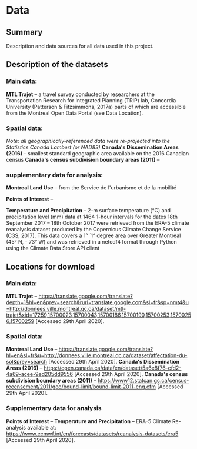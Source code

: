 # Data
## Summary
Description and data sources for all data used in this project.

## Description of the datasets
### Main data:
**MTL Trajet** – a travel survey conducted by researchers at the Transportation Research for Integrated Planning (TRIP) lab, Concordia University (Patterson & Fitzsimmons, 2017a) parts of which are accessible from the Montreal Open Data Portal (see Data Location).

### Spatial data:
*Note: all geographically-referenced data were re-projected into the Statistics Canada Lambert (or NAD83)*
**Canada's Dissemination Areas (2016)** – smallest standard geographic area available on the 2016 Canadian census
**Canada's census subdivision boundary areas (2011)** – 

### supplementary data for analysis:
**Montreal Land Use** – from the Service de l'urbanisme et de la mobilité

**Points of Interest** – 

**Temperature and Precipitation** – 2-m surface temperature (°C) and precipitation level (mm) data at 1464 1-hour intervals for the dates 18th September 2017 – 18th October 2017 were retrieved from the ERA-5 climate reanalysis dataset produced by the Copernicus Climate Change Service (C3S, 2017). This data covers a 1°  ́ 1° degree area over Greater Montreal (45° N, - 73° W) and was retrieved in a netcdf4 format through Python using the Climate Data Store API client

## Locations for download
### Main data:
**MTL Trajet** – https://translate.google.com/translate?depth=1&hl=en&prev=search&rurl=translate.google.com&sl=fr&sp=nmt4&u=http://donnees.ville.montreal.qc.ca/dataset/mtl-trajet&xid=17259,15700023,15700043,15700186,15700190,15700253,15700256,15700259 [Accessed 29th April 2020].

### Spatial data:
**Montreal Land Use** – https://translate.google.com/translate?hl=en&sl=fr&u=http://donnees.ville.montreal.qc.ca/dataset/affectation-du-sol&prev=search [Accessed 29th April 2020].
**Canada's Dissemination Areas (2016)** – https://open.canada.ca/data/en/dataset/5a6e8f76-cfd2-4a69-acee-9ed205dd9556 [Accessed 29th April 2020].
**Canada's census subdivision boundary areas (2011)** – https://www12.statcan.gc.ca/census-recensement/2011/geo/bound-limit/bound-limit-2011-eng.cfm [Accessed 29th April 2020].

### Supplementary data for analysis
**Points of Interest** – 
**Temperature and Precipitation** – ERA-5 Climate Re-analysis available at: https://www.ecmwf.int/en/forecasts/datasets/reanalysis-datasets/era5 [Accessed 29th April 2020].
